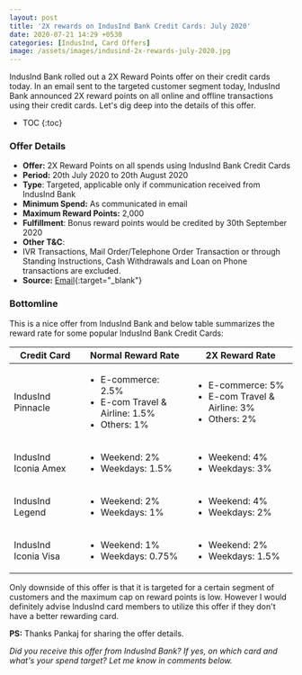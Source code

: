 ```yaml
---
layout: post
title: '2X rewards on IndusInd Bank Credit Cards: July 2020'
date: 2020-07-21 14:29 +0530
categories: [IndusInd, Card Offers]
image: /assets/images/indusind-2x-rewards-july-2020.jpg
---
```


IndusInd Bank rolled out a 2X Reward Points offer on their credit cards today. In an email sent to the targeted customer segment today, IndusInd Bank announced 2X reward points on all online and offline transactions using their credit cards. Let's dig deep into the details of this offer.

<!-- prettier-ignore -->
* TOC
{:toc}

### Offer Details

- **Offer:** 2X Reward Points on all spends using IndusInd Bank Credit Cards
- **Period:** 20th July 2020 to 20th August 2020
- **Type**: Targeted, applicable only if communication received from IndusInd Bank
- **Minimum Spend:** As communicated in email
- **Maximum Reward Points:** 2,000
- **Fulfillment**: Bonus reward points would be credited by 30th September 2020
- **Other T&C**:
- IVR Transactions, Mail Order/Telephone Order Transaction or through Standing Instructions, Cash Withdrawals and Loan on Phone transactions are excluded.
- **Source:** [Email](https://www.indusind.com/content/dam/indusind-corporate/Other/2X-reward-points-offer.pdf){:target="\_blank"}

### Bottomline

This is a nice offer from IndusInd Bank and below table summarizes the reward rate for some popular IndusInd Bank Credit Cards:

<table class="table" style="display: block;overflow-x: auto;">
<thead class="thead-dark">
<tr>
 <th scope="col"> Credit Card</th>
 <th scope="col"> Normal Reward Rate</th>
 <th scope="col"> 2X Reward Rate</th>
</tr>
</thead>
<tbody>
<tr>
 <td> IndusInd Pinnacle </td>
 <td> <ul><li>E-commerce: 2.5%</li><li>E-com Travel & Airline: 1.5%</li><li>Others: 1%</li></ul> </td>
 <td> <ul><li>E-commerce: 5%</li><li>E-com Travel & Airline: 3%</li><li>Others: 2%</li></ul> </td>
</tr>
<tr>
 <td> IndusInd Iconia Amex</td>
 <td> <ul><li>Weekend: 2%</li><li>Weekdays: 1.5%</li></ul> </td>
 <td> <ul><li>Weekend: 4%</li><li>Weekdays: 3%</li></ul> </td>
</tr>
<tr>
 <td> IndusInd Legend </td>
 <td> <ul><li>Weekend: 2%</li><li>Weekdays: 1%</li></ul> </td>
 <td> <ul><li>Weekend: 4%</li><li>Weekdays: 2%</li></ul> </td>
</tr>
<tr>
 <td> IndusInd Iconia Visa</td>
 <td> <ul><li>Weekend: 1%</li><li>Weekdays: 0.75%</li></ul> </td>
 <td> <ul><li>Weekend: 2%</li><li>Weekdays: 1.5%</li></ul> </td>
</tr>
</tbody>
</table>
 
Only downside of this offer is that it is targeted for a certain segment of customers and the maximum cap on reward points is low. However I would definitely advise IndusInd card members to
utilize this offer if they don't have a better rewarding card.
 
**PS:** Thanks Pankaj for sharing the offer details.
 
_Did you receive this offer from IndusInd Bank? If yes, on which card and what's your spend target? Let me know in comments below._
